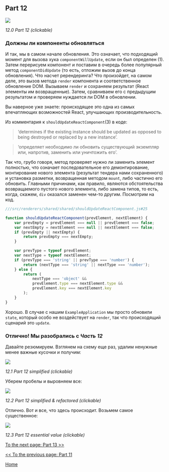 ## Part 12

[![](https://rawgit.com/Bogdan-Lyashenko/Under-the-hood-ReactJS/master/stack/images/12/part-12.svg)](https://rawgit.com/Bogdan-Lyashenko/Under-the-hood-ReactJS/master/stack/images/12/part-12.svg)

<em>12.0 Part 12 (clickable)</em>

### Должны ли компоненты обновляться

И так, мы в самом начале обновления. Это означает, что подходящий момент для вызова хука `componentWillUpdate`, если он был определен (1). Затем перерисуем компонент и поставим в очередь более популярный метод `componentDidUpdate` (то есть, отложим вызов до конца обновления).
Что насчет ререндеринга? Что произойдет, на самом деле, это вызов метода `render` компонента и соответственное обновление DOM. Вызываем `render` и сохраняем результат (React элементы им возвращенные). Затем, сравниваем его с предыдущим результатом и проверяем нуждается ли DOM в обновлении.

Вы наверное уже знаете: происходящее это одна из самых впечатляющих возможностей React, улучшающих производительность.

Из комментария к `shouldUpdateReactComponent`(3) в коде:
> ‘determines if the existing instance should be updated as opposed to being destroyed or replaced by a new instance’.

> ‘определяет необходимо ли обновить существующий экземпляр или, напротив, заменить или уничтожить его’.

Так что, грубо говоря, метод проверяет нужно ли заменить элемент полностью, что означает последовательное его демонтирование, монтирование нового элемента (результат тендера нами сохраненного) и установка разметки, возвращенная методом `mount`, либо частично его обновить. Главными причинами, как правило, являются обстоятельства возвращаемого пустого нового элемента, либо замена типов, то есть, когда, скажем, `div` оказался заменен чем-то другим. Посмотрим на код.

```javascript
///src/renderers/shared/shared/shouldUpdateReactComponent.js#25

function shouldUpdateReactComponent(prevElement, nextElement) {
    var prevEmpty = prevElement === null || prevElement === false;
    var nextEmpty = nextElement === null || nextElement === false;
    if (prevEmpty || nextEmpty) {
        return prevEmpty === nextEmpty;
    }

    var prevType = typeof prevElement;
    var nextType = typeof nextElement;
    if (prevType === 'string' || prevType === 'number') {
        return (nextType === 'string' || nextType === 'number');
    } else {
        return (
            nextType === 'object' &&
            prevElement.type === nextElement.type &&
            prevElement.key === nextElement.key
        );
    }
}
```

Хорошо. В случае с нашим `ExampleApplication` мы просто обновили `state`, который особо не воздействует на `render`, так что происходящий сценарий это `update`.


### Отлично! Мы разобрались с *Часть 12*

Давайте резюмируем. Взглянем на схему еще раз, удалим ненужные менее важные кусочки и получим:

[![](https://rawgit.com/Bogdan-Lyashenko/Under-the-hood-ReactJS/master/stack/images/12/part-12-A.svg)](https://rawgit.com/Bogdan-Lyashenko/Under-the-hood-ReactJS/master/stack/images/12/part-12-A.svg)

<em>12.1 Part 12 simplified (clickable)</em>

Уберем пробелы и выровняем все:

[![](https://rawgit.com/Bogdan-Lyashenko/Under-the-hood-ReactJS/master/stack/images/12/part-12-B.svg)](https://rawgit.com/Bogdan-Lyashenko/Under-the-hood-ReactJS/master/stack/images/12/part-12-B.svg)

<em>12.2 Part 12 simplified & refactored (clickable)</em>

Отлично. Вот и все, что здесь происходит. Возьмем самое существенное:

[![](https://rawgit.com/Bogdan-Lyashenko/Under-the-hood-ReactJS/master/stack/images/12/part-12-C.svg)](https://rawgit.com/Bogdan-Lyashenko/Under-the-hood-ReactJS/master/stack/images/12/part-12-C.svg)

<em>12.3 Part 12 essential value (clickable)</em>

[To the next page: Part 13 >>](./Part-13.md)

[<< To the previous page: Part 11](./Part-11.md)


[Home](../../README.md)

